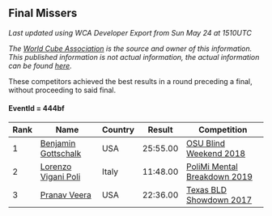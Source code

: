 ## Final Missers

*Last updated using WCA Developer Export from Sun May 24 at 1510UTC*

*The [World Cube Association](https://www.worldcubeassociation.org) is the source and owner of this information. This published information is not actual information, the actual information can be found [here](https://www.worldcubeassociation.org/results).*

These competitors achieved the best results in a round preceding a final, without proceeding to said final.

#### EventId = 444bf

|Rank|Name|Country|Result|Competition|  
|--|--|--|--|--|  
|1|[Benjamin Gottschalk](https://www.worldcubeassociation.org/persons/2016GOTT01)|USA|25:55.00|[OSU Blind Weekend 2018](https://www.worldcubeassociation.org/competitions/OSUBlindWeekend2018/results/all?event=444bf)|  
|2|[Lorenzo Vigani Poli](https://www.worldcubeassociation.org/persons/2007POLI01)|Italy|11:48.00|[PoliMi Mental Breakdown 2019](https://www.worldcubeassociation.org/competitions/PoliMiMentalBreakdown2019/results/all?event=444bf)|  
|3|[Pranav Veera](https://www.worldcubeassociation.org/persons/2015VEER01)|USA|22:36.00|[Texas BLD Showdown 2017](https://www.worldcubeassociation.org/competitions/TexasBLDShowdown2017/results/all?event=444bf)|  
